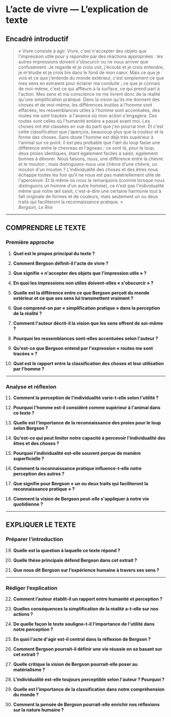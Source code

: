 # L’acte de vivre — L’explication de texte

## Encadré introductif
> « Vivre consiste à agir. Vivre, c'est n'accepter des objets que l'impression utile pour y répondre par des réactions appropriées : les autres impressions doivent s'obscurcir ou ne nous arriver que confusément. Je regarde et je crois voir, j'écoute et je crois entendre, je m'étudie et je crois lire dans le fond de mon cœur. Mais ce que je vois et ce que j'entends du monde extérieur, c'est simplement ce que mes sens en extraient pour éclairer ma conduite ; ce que je connais de moi-même, c'est ce qui affleure à la surface, ce qui prend part à l'action. Mes sens et ma conscience ne me livrent donc de la réalité qu'une simplification pratique. Dans la vision qu'ils me donnent des choses et de moi-même, les différences inutiles à l'homme sont effacées, les ressemblances utiles à l'homme sont accentuées, des routes me sont tracées· à l'avance où mon action s'engagera. Ces routes sont celles où l'humanité entière a passé avant moi. Les choses ont été classées en vue du parti que j'en pourrai tirer. Et c'est cette classification que j'aperçois, beaucoup plus que la couleur et la forme des choses. Sans doute l'homme est déjà très supérieur à l'animal sur ce point. Il est peu probable que l'œil du loup fasse une différence entre le chevreau et l'agneau ; ce sont là, pour le loup, deux proies identiques, étant également faciles à saisir, également bonnes à dévorer. Nous faisons, nous, une différence entre la chèvre et le mouton ; mais distinguons-nous une chèvre d'une chèvre, un mouton d'un mouton ? L'individualité des choses et des êtres nous échappe toutes les fois qu'il ne nous est pas matériellement utile de l'apercevoir. Et là même où nous la remarquons (comme lorsque nous distinguons un homme d'un autre homme), ce n'est pas l'individualité même que notre œil saisit, c'est-à-dire une certaine harmonie tout à fait originale de formes et de couleurs, mais seulement un ou deux traits qui faciliteront la reconnaissance pratique. »  
> *Bergson, Le Rire*

---

## COMPRENDRE LE TEXTE

### Première approche

1. **Quel est le propos principal du texte ?**

2. **Comment Bergson définit-il l'acte de vivre ?**

3. **Que signifie « n'accepter des objets que l'impression utile » ?**

4. **En quoi les impressions non utiles doivent-elles « s'obscurcir » ?**

5. **Quelle est la différence entre ce que Bergson perçoit du monde extérieur et ce que ses sens lui transmettent vraiment ?**

6. **Que comprend-on par « simplification pratique » dans la perception de la réalité ?**

7. **Comment l'auteur décrit-il la vision que les sens offrent de soi-même ?**

8. **Pourquoi les ressemblances sont-elles accentuées selon l'auteur ?**

9. **Qu'est-ce que Bergson entend par l'expression « routes me sont tracées » ?**

10. **Quel est le rapport entre la classification des choses et leur utilisation par l'homme ?**

---

### Analyse et réflexion

11. **Comment la perception de l'individualité varie-t-elle selon l'utilité ?**

12. **Pourquoi l'homme est-il considéré comme supérieur à l'animal dans ce texte ?**

13. **Quelle est l'importance de la reconnaissance des proies pour le loup selon Bergson ?**

14. **Qu'est-ce qui peut limiter notre capacité à percevoir l'individualité des êtres et des choses ?**

15. **Pourquoi l'individualité est-elle souvent perçue de manière superficielle ?**

16. **Comment la reconnaissance pratique influence-t-elle notre perception des autres ?**

17. **Que signifie pour Bergson « un ou deux traits qui faciliteront la reconnaissance pratique » ?**

18. **Comment la vision de Bergson peut-elle s'appliquer à notre vie quotidienne ?**

---

## EXPLIQUER LE TEXTE

### Préparer l’introduction

19. **Quelle est la question à laquelle ce texte répond ?**

20. **Quelle thèse principale défend Bergson dans cet extrait ?**

21. **Que nous dit Bergson sur l’expérience humaine à travers ses sens ?**

---

### Rédiger l’explication

22. **Comment l’auteur établit-il un rapport entre humanité et perception ?**

23. **Quelles conséquences la simplification de la réalité a-t-elle sur nos actions ?**

24. **De quelle façon le texte souligne-t-il l'importance de l'utilité dans notre perception ?**

25. **En quoi l'acte d'agir est-il central dans la réflexion de Bergson ?**

26. **Comment Bergson pourrait-il définir une vie réussie en se basant sur cet extrait ?**

27. **Quelle critique la vision de Bergson pourrait-elle poser au matérialisme ?**

28. **L'individualité est-elle toujours perceptible selon l'auteur ? Pourquoi ?**

29. **Quelle est l'importance de la classification dans notre compréhension du monde ?**

30. **Comment la pensée de Bergson pourrait-elle enrichir nos réflexions sur la nature humaine ?**